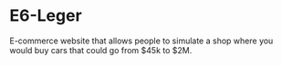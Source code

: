 # E6-Leger
E-commerce website that allows people to simulate a shop where you would buy cars that could go from $45k to $2M.
